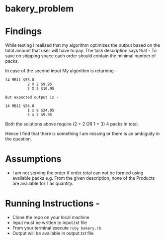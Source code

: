 # bakery_problem

# Findings

While testing I realized that my algorithm optimizes the output based on the total amount that user will have to pay. The task description says that - To save on shipping space each order should contain the minimal number of packs.

In case of the second input My algorithm is returning  - 

```
14 MB11 $53.8
          2 X 2 $9.95
          2 X 5 $16.95

But expected output is - 

14 MB11 $54.8
          1 x 8 $24.95
          3 x 2 $9.95
```

Both the solutions above require (2 + 2 OR 1 + 3) 4 packs in total. 

Hence I find that there is something I am missing or there is an ambiguity in the question.

# Assumptions

- I am not serving the order if order total can not be formed using available packs 
  e.g. From the given description, none of the Products are available for 1 as quantity.

# Running Instructions - 

- Clone the repo on your local machine
- Input must be written to input.txt file
- From your terminal execute `ruby bakery.rb`
- Output will be available in output.txt file
